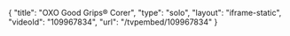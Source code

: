{
    "title": "OXO Good Grips&reg; Corer",
    "type": "solo",
    "layout": "iframe-static",
    "videoId": "109967834",
    "url": "\/tvpembed\/109967834"
}